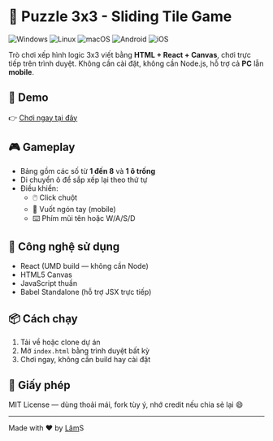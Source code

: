 # 🧩 Puzzle 3x3 - Sliding Tile Game

![Windows](https://img.shields.io/badge/Platform-Windows-blue?logo=windows)
![Linux](https://img.shields.io/badge/Platform-Linux-yellow?logo=linux)
![macOS](https://img.shields.io/badge/Platform-macOS-lightgrey?logo=apple)
![Android](https://img.shields.io/badge/Platform-Android-green?logo=android)
![iOS](https://img.shields.io/badge/Platform-iOS-black?logo=apple)

Trò chơi xếp hình logic 3x3 viết bằng **HTML + React + Canvas**, chơi trực tiếp trên trình duyệt. Không cần cài đặt, không cần Node.js, hỗ trợ cả **PC** lẫn **mobile**.

## 🚀 Demo
👉 [Chơi ngay tại đây](https://xephinhlogic.netlify.app/)

## 🎮 Gameplay

- Bảng gồm các số từ **1 đến 8** và **1 ô trống**
- Di chuyển ô để sắp xếp lại theo thứ tự
- Điều khiển:
  - 🖱️ Click chuột
  - 📱 Vuốt ngón tay (mobile)
  - ⌨️ Phím mũi tên hoặc W/A/S/D

## 🧱 Công nghệ sử dụng

- React (UMD build — không cần Node)
- HTML5 Canvas
- JavaScript thuần
- Babel Standalone (hỗ trợ JSX trực tiếp)

## 📦 Cách chạy

1. Tải về hoặc clone dự án
2. Mở `index.html` bằng trình duyệt bất kỳ
3. Chơi ngay, không cần build hay cài đặt

## 📜 Giấy phép

MIT License — dùng thoải mái, fork tùy ý, nhớ credit nếu chia sẻ lại 😄

---

Made with ❤️ by [Lâm](https://xephinhlogic.netlify.app/)S
